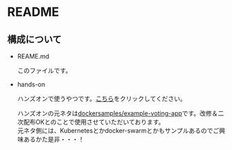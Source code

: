 # README
## 構成について
- REAME.md

    このファイルです。

- hands-on

    ハンズオンで使うやつです。[こちら](./hands-on/example-voting-app/README.md)をクリックしてください。
    
    
    
    ハンズオンの元ネタは[dockersamples/example-voting-app](https://github.com/dockersamples/example-voting-app)です。改修＆二次配布OKとのことで使用させていただいております。  
    元ネタ側には、Kubernetesとかdocker-swarmとかもサンプルあるのでご興味あるかた是非・・・！
